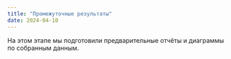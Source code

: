 ```yaml
---
title: "Промежуточные результаты"
date: 2024-04-10
---
```


На этом этапе мы подготовили предварительные отчёты и диаграммы по собранным данным.